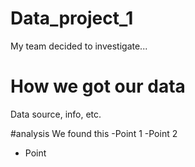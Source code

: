 # Data_project_1
My team decided to investigate...

# How we got our data
Data source, info, etc.

#analysis
We found this
-Point 1
-Point 2
- Point 